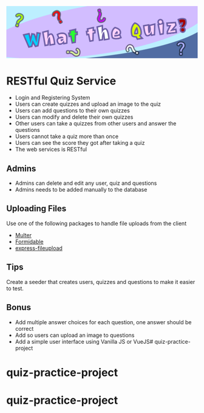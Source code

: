 ![](poster.png)
# RESTful Quiz Service
* Login and Registering System
* Users can create quizzes and upload an image to the quiz
* Users can add questions to their own quizzes
* Users can modify and delete their own quizzes
* Other users can take a quizzes from other users and answer the questions
* Users cannot take a quiz more than once
* Users can see the score they got after taking a quiz
* The web services is RESTful

## Admins
* Admins can delete and edit any user, quiz and questions
* Admins needs to be added manually to the database

## Uploading Files
Use one of the following packages to handle file uploads from the client
* [Multer](https://www.npmjs.com/package/multer)
* [Formidable](https://www.npmjs.com/package/formidable)
* [express-fileupload](https://www.npmjs.com/package/express-fileupload)

## Tips
Create a seeder that creates users, quizzes and questions to make it easier to test.

## Bonus
* Add multiple answer choices for each question, one answer should be correct
* Add so users can upload an image to questions
* Add a simple user interface using Vanilla JS or VueJS# quiz-practice-project
# quiz-practice-project
# quiz-practice-project
